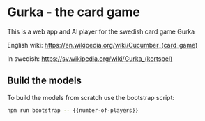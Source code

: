 # Gurka - the card game

This is a web app and AI player for the swedish card game Gurka

English wiki:
https://en.wikipedia.org/wiki/Cucumber_(card_game)

In swedish:
https://sv.wikipedia.org/wiki/Gurka_(kortspel)

## Build the models

To build the models from scratch use the bootstrap script:

```sh
npm run bootstrap -- {{number-of-players}}
```